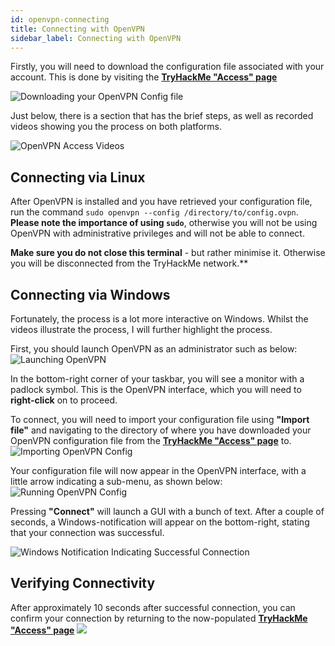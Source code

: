 ```yaml
---
id: openvpn-connecting
title: Connecting with OpenVPN
sidebar_label: Connecting with OpenVPN
---
```


Firstly, you will need to download the configuration file associated with your account. This is done by visiting the **[TryHackMe "Access" page](https://tryhackme.com/access)**

![Downloading your OpenVPN Config file](https://i.imgur.com/CiEtbrn.png)

Just below, there is a section that has the brief steps, as well as recorded videos showing you the process on both platforms.

![OpenVPN Access Videos](https://i.imgur.com/nt7Uaka.png)

## Connecting via Linux
After OpenVPN is installed and you have retrieved your configuration file, run the command `sudo openvpn --config /directory/to/config.ovpn`. **Please note the importance of using `sudo`**, otherwise you will not be using OpenVPN with administrative privileges and will not be able to connect.

**Make sure you do not close this terminal** - but rather minimise it. Otherwise you will be disconnected from the TryHackMe network.**

## Connecting via Windows
Fortunately, the process is a lot more interactive on Windows. Whilst the videos illustrate the process, I will further highlight the process.

First, you should launch OpenVPN as an administrator such as below:
![Launching OpenVPN](https://i.imgur.com/IHUBuJ2.png)

In the bottom-right corner of your taskbar, you will see a monitor with a padlock symbol. This is the OpenVPN interface, which you will need to **right-click** on to proceed.

To connect, you will need to import your configuration file using **"Import file"** and navigating to the directory of where you have downloaded your OpenVPN configuration file from the **[TryHackMe "Access" page](https://tryhackme.com/access)** to.
![Importing OpenVPN Config](https://i.imgur.com/W6XodWN.png)


Your configuration file will now appear in the OpenVPN interface, with a little arrow indicating a sub-menu, as shown below:
![Running OpenVPN Config](https://i.imgur.com/m1oKDpa.png)

Pressing **"Connect"** will launch a GUI with a bunch of text. After a couple of seconds, a Windows-notification will appear on the bottom-right, stating that your connection was successful.

![Windows Notification Indicating Successful Connection](https://i.imgur.com/qgoQ0A6.png)

## Verifying Connectivity

After approximately 10 seconds after successful connection, you can confirm your connection by returning to the now-populated **[TryHackMe "Access" page](https://tryhackme.com/access)**
![](https://i.imgur.com/Anj2hX8.png)
